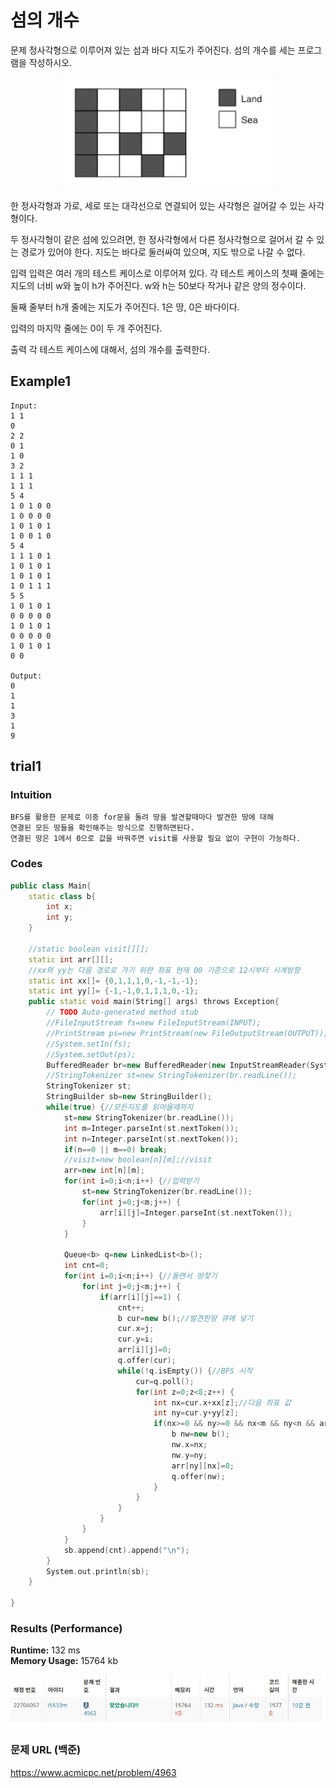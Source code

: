 # 섬의 개수

문제
정사각형으로 이루어져 있는 섬과 바다 지도가 주어진다. 섬의 개수를 세는 프로그램을 작성하시오.

<p align="center"> 
<img src="./capture2.JPG">
</p>

한 정사각형과 가로, 세로 또는 대각선으로 연결되어 있는 사각형은 걸어갈 수 있는 사각형이다. 

두 정사각형이 같은 섬에 있으려면, 한 정사각형에서 다른 정사각형으로 걸어서 갈 수 있는 경로가 있어야 한다. 지도는 바다로 둘러싸여 있으며, 지도 밖으로 나갈 수 없다.

입력
입력은 여러 개의 테스트 케이스로 이루어져 있다. 각 테스트 케이스의 첫째 줄에는 지도의 너비 w와 높이 h가 주어진다. w와 h는 50보다 작거나 같은 양의 정수이다.

둘째 줄부터 h개 줄에는 지도가 주어진다. 1은 땅, 0은 바다이다.

입력의 마지막 줄에는 0이 두 개 주어진다.

출력
각 테스트 케이스에 대해서, 섬의 개수를 출력한다.


## Example1

```
Input: 
1 1
0
2 2
0 1
1 0
3 2
1 1 1
1 1 1
5 4
1 0 1 0 0
1 0 0 0 0
1 0 1 0 1
1 0 0 1 0
5 4
1 1 1 0 1
1 0 1 0 1
1 0 1 0 1
1 0 1 1 1
5 5
1 0 1 0 1
0 0 0 0 0
1 0 1 0 1
0 0 0 0 0
1 0 1 0 1
0 0

Output: 
0
1
1
3
1
9
```

## trial1
### Intuition
```
BFS를 활용한 문제로 이중 for문을 돌려 땅을 발견할때마다 발견한 땅에 대해 
연결된 모든 땅들을 확인해주는 방식으로 진행하면된다.
연결된 땅은 1에서 0으로 값을 바꿔주면 visit를 사용할 필요 없이 구현이 가능하다.
```
### Codes  
```cpp
public class Main{    
    static class b{
        int x;
        int y;
    }
    
    //static boolean visit[][];
    static int arr[][];
    //xx와 yy는 다음 경로로 가기 위한 좌표 현재 00 기준으로 12시부터 시계방향
    static int xx[]= {0,1,1,1,0,-1,-1,-1};
    static int yy[]= {-1,-1,0,1,1,1,0,-1};
    public static void main(String[] args) throws Exception{
        // TODO Auto-generated method stub
        //FileInputStream fs=new FileInputStream(INPUT);
        //PrintStream ps=new PrintStream(new FileOutputStream(OUTPUT));
        //System.setIn(fs);
        //System.setOut(ps);
        BufferedReader br=new BufferedReader(new InputStreamReader(System.in));
        //StringTokenizer st=new StringTokenizer(br.readLine());
        StringTokenizer st;
        StringBuilder sb=new StringBuilder();
        while(true) {//모든지도를 읽어올때까지
            st=new StringTokenizer(br.readLine());
            int m=Integer.parseInt(st.nextToken());
            int n=Integer.parseInt(st.nextToken());
            if(n==0 || m==0) break;
            //visit=new boolean[n][m];//visit
            arr=new int[n][m];
            for(int i=0;i<n;i++) {//입력받기
                st=new StringTokenizer(br.readLine());
                for(int j=0;j<m;j++) {
                    arr[i][j]=Integer.parseInt(st.nextToken());
                }
            }
            
            Queue<b> q=new LinkedList<b>();
            int cnt=0;
            for(int i=0;i<n;i++) {//돌면서 땅찾기
                for(int j=0;j<m;j++) {
                    if(arr[i][j]==1) {
                        cnt++;
                        b cur=new b();//발견한땅 큐에 넣기
                        cur.x=j;
                        cur.y=i;
                        arr[i][j]=0;
                        q.offer(cur);
                        while(!q.isEmpty()) {//BFS 시작
                            cur=q.poll();
                            for(int z=0;z<8;z++) {
                                int nx=cur.x+xx[z];//다음 좌표 값
                                int ny=cur.y+yy[z];
                                if(nx>=0 && ny>=0 && nx<m && ny<n && arr[ny][nx]==1) {//범위 안에 들었는지 확인, 그리고 현재 위치가 땅일 경우에만 큐에 넣기
                                    b nw=new b();
                                    nw.x=nx;
                                    nw.y=ny;
                                    arr[ny][nx]=0;
                                    q.offer(nw);
                                }
                            }
                        }
                    }
                }
            }
            sb.append(cnt).append("\n");
        }
        System.out.println(sb);
    }

}

```

### Results (Performance)  
**Runtime:** 132 ms   
**Memory Usage:**   15764 kb    

<p align="center"> 
<img src="./capture.JPG">
</p>


### 문제 URL (백준)  
https://www.acmicpc.net/problem/4963